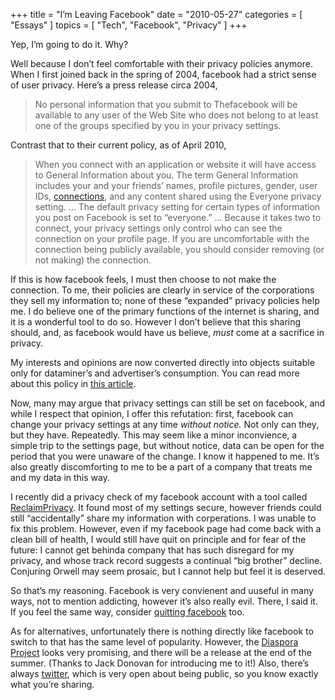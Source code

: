 +++
title = "I’m Leaving Facebook"
date = "2010-05-27"
categories = [ "Essays" ]
topics = [
  "Tech",
  "Facebook",
  "Privacy"
]
+++

Yep, I&#8217;m going to do it. Why?

<!--more-->

Well because I don&#8217;t feel comfortable with their privacy policies anymore. When I first joined back in the spring of 2004, facebook had a strict sense of user privacy. Here&#8217;s a press release circa 2004,

> No personal information that you submit to Thefacebook will be available to any user of the Web Site who does not belong to at least one of the groups specified by you in your privacy settings.

Contrast that to their current policy, as of April 2010,

> When you connect with an application or website it will have access to General Information about you. The term General Information includes your and your friends’ names, profile pictures, gender, user IDs, [connections][1], and any content shared using the Everyone privacy setting. &#8230; The default privacy setting for certain types of information you post on Facebook is set to “everyone.” &#8230; Because it takes two to connect, your privacy settings only control who can see the connection on your profile page. If you are uncomfortable with the connection being publicly available, you should consider removing (or not making) the connection.

If this is how facebook feels, I must then choose to not make the connection. To me, their policies are clearly in service of the corporations they sell my information to; none of these &#8220;expanded&#8221; privacy policies help me. I do believe one of the primary functions of the internet is sharing, and it is a wonderful tool to do so. However I don&#8217;t believe that this sharing should, and, as facebook would have us believe, _must_ come at a sacrifice in privacy.

My interests and opinions are now converted directly into objects suitable only for dataminer&#8217;s and advertiser&#8217;s consumption. You can read more about this policy in <a href="http://www.eff.org/deeplinks/2010/04/facebook-further-reduces-control-over-personal-information" target="_blank">this article</a>.

Now, many may argue that privacy settings can still be set on facebook, and while I respect that opinion, I offer this refutation: first, facebook can change your privacy settings at any time _without notice._ Not only can they, but they have. Repeatedly. This may seem like a minor inconvience, a simple trip to the settings page, but without notice, data can be open for the period that you were unaware of the change. I know it happened to me. It&#8217;s also greatly discomforting to me to be a part of a company that treats me and my data in this way.

I recently did a privacy check of my facebook account with a tool called <a href="http://www.reclaimprivacy.org/facebook" target="_blank">ReclaimPrivacy</a>. It found most of my settings secure, however friends could still &#8220;accidentally&#8221; share my information with corperations. I was unable to fix this problem. However, even if my facebook page had come back with a clean bill of health, I would still have quit on principle and for fear of the future: I cannot get behinda company that has such disregard for my privacy, and whose track record suggests a continual &#8220;big brother&#8221; decline. Conjuring Orwell may seem prosaic, but I cannot help but feel it is deserved.

So that&#8217;s my reasoning. Facebook is very convienent and uuseful in many ways, not to mention addicting, however it&#8217;s also really evil. There, I said it. If you feel the same way, consider <a href="http://www.quitfacebookday.com/" target="_blank">quitting facebook</a> too.

As for alternatives, unfortunately there is nothing directly like facebook to switch to that has the same level of popularity. However, the <a href="http://www.joindiaspora.com/project.html" target="_blank">Diaspora Project</a> looks very promising, and there will be a release at the end of the summer. (Thanks to Jack Donovan for introducing me to it!) Also, there&#8217;s always <a href="http://www.twitter.com/" target="_blank">twitter</a>, which is very open about being public, so you know exactly what you&#8217;re sharing.

 [1]: https://www.eff.org/deeplinks/2010/04/handy-facebook-english-translator#connections
